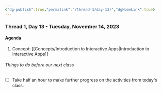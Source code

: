 ```yaml
---
{"dg-publish":true,"permalink":"/thread-1/day-13/","dgHomeLink":true}
---
```


### Thread 1, Day 13 - Tuesday, November 14, 2023
#### Agenda
1. Concept: [[Concepts/Introduction to Interactive Apps\|Introduction to Interactive Apps]]
###### Things to do before our next class
- [ ] Take half an hour to make further progress on the activities from today's class.
